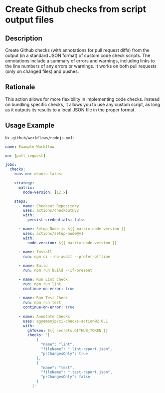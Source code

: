 # Create Github checks from script output files

## Description

Create Github checks (with annotations for pull request diffs) from the output (in a standard JSON format) of custom code check scripts. The annotations include a summary of errors and warnings, including links to the line numbers of any errors or warnings. It works on both pull requests (only on changed files) and pushes.


## Rationale

This action allows for more flexibility in implementing code checks. Instead on bundling specific checks, it allows you to use any custom script, as long as it outputs its results to a local JSON file in the proper format.

## Usage Example

In `.github/workflows/nodejs.yml`:

```yml
name: Example Workflow

on: [pull_request]

jobs:
  checks:
    runs-on: ubuntu-latest

    strategy:
      matrix:
        node-version: [12.x]

    steps:
      - name: Checkout Repository
        uses: actions/checkout@v2
        with: 
          persist-credentials: false

      - name: Setup Node.js ${{ matrix.node-version }}
        uses: actions/setup-node@v1
        with:
          node-version: ${{ matrix.node-version }}
        
      - name: Install
        run: npm ci --no-audit --prefer-offline 

      - name: Build
        run: npm run build --if-present

      - name: Run Lint Check
        run: npm run lint
        continue-on-error: true
        
      - name: Run Test Check
        run: npm run test
        continue-on-error: true
        
      - name: Annotate Checks
        uses: agyemanjp/ci-checks-action@2.0.1
        with:
          ghToken: ${{ secrets.GITHUB_TOKEN }}
          checks: '[
              {
                "name": "lint",
                "fileName": ".lint-report.json",
                "prChangesOnly": true
              },
              {
                "name": "test",
                "fileName": ".test-report.json",
                "prChangesOnly": false
              }
            ]'
```
